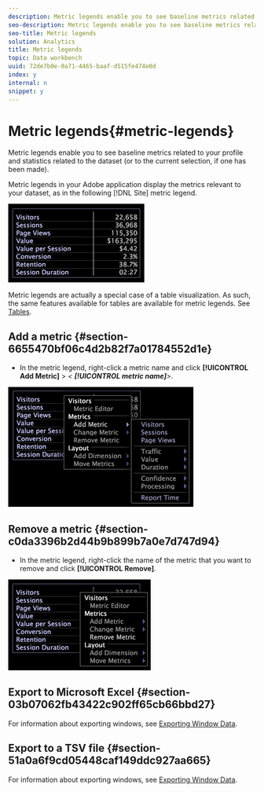 ```yaml
---
description: Metric legends enable you to see baseline metrics related to your profile and statistics related to the dataset (or to the current selection, if one has been made).
seo-description: Metric legends enable you to see baseline metrics related to your profile and statistics related to the dataset (or to the current selection, if one has been made).
seo-title: Metric legends
solution: Analytics
title: Metric legends
topic: Data workbench
uuid: 72de7b0e-0a71-4465-baaf-d515fe474e0d
index: y
internal: n
snippet: y
---
```


# Metric legends{#metric-legends}

Metric legends enable you to see baseline metrics related to your profile and statistics related to the dataset (or to the current selection, if one has been made).

 Metric legends in your Adobe application display the metrics relevant to your dataset, as in the following [!DNL Site] metric legend.

![](assets/lgd_MetricLegend.png)

Metric legends are actually a special case of a table visualization. As such, the same features available for tables are available for metric legends. See [Tables](../../../../home/c-get-started/c-analysis-vis/c-tables/c-tables.md#concept-c632cb8ad9724f90ac5c294d52ae667f).

## Add a metric {#section-6655470bf06c4d2b82f7a01784552d1e}

* In the metric legend, right-click a metric name and click **[!UICONTROL Add Metric]** > *< **[!UICONTROL metric name]**>*.

![](assets/lgd_MetricLegend_addMetric.png)

## Remove a metric {#section-c0da3396b2d44b9b899b7a0e7d747d94}

* In the metric legend, right-click the name of the metric that you want to remove and click **[!UICONTROL Remove]**.

![](assets/lgd_MetricLegend_removeMetric.png)

## Export to Microsoft Excel {#section-03b07062fb43422c902ff65cb66bbd27}

For information about exporting windows, see [Exporting Window Data](../../../../home/c-get-started/c-wk-win-wksp/c-exp-win-data.md#concept-8df61d64ed434cc5a499023c44197349).

## Export to a TSV file {#section-51a0a6f9cd05448caf149ddc927aa665}

For information about exporting windows, see [Exporting Window Data](../../../../home/c-get-started/c-wk-win-wksp/c-exp-win-data.md#concept-8df61d64ed434cc5a499023c44197349). 
